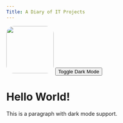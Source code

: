 ```yaml
---
Title: A Diary of IT Projects
---
```

<img src="https://avatars.githubusercontent.com/u/175522457?v=4" width="125" height="125" style="border-radius: 20px;">

<!DOCTYPE html>
<html lang="en">
<head>
    <meta charset="UTF-8">
    <meta name="viewport" content="width=device-width, initial-scale=1.0">
    <title>Toggle Dark Mode</title>
    <link rel="stylesheet" href="styles.css">
</head>
<body>
    <button id="theme-toggle">Toggle Dark Mode</button>
    <h1>Hello World!</h1>
    <p>This is a paragraph with dark mode support.</p>
    <script src="script.js"></script>
</body>
</html>

